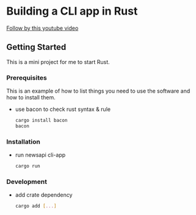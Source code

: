 # Building a CLI app in Rust
[Follow by this youtube video](https://www.youtube.com/watch?v=4km2UijVC3M)

<!-- GETTING STARTED -->
## Getting Started

This is a mini project for me to start Rust.

### Prerequisites

This is an example of how to list things you need to use the software and how to install them.
* use bacon to check rust syntax & rule
  ```sh
  cargo install bacon
  bacon
  ```

### Installation

* run newsapi cli-app
  ```sh
  cargo run
  ```

### Development
* add crate dependency
  ```sh
  cargo add [...]
  ```

